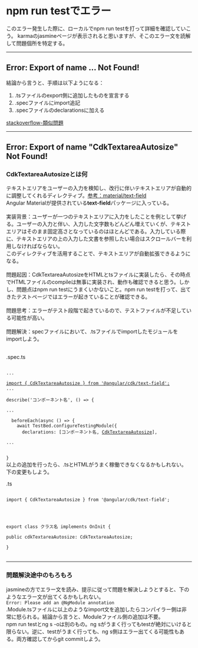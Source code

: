 # npm run testでエラー

このエラー発生した際に、ローカルでnpm run testを打って詳細を確認していこう。
karmaのjasmineページが表示されると思いますが、そこのエラー文を読解して問題個所を特定する。
<br>

---

## Error: Export of name ... Not Found!

結論から言うと、手順は以下ようになる：
1. .tsファイルのexport側に追加したものを宣言する
2. .specファイルにimport追記
3. .specファイルのdeclarationsに加える

<a href="https://stackoverflow.com/questions/54759915/failed-unexpected-directive-contactdetailscomponent-imported-by-the-module-d">stackoverflow-類似問題</a>

---

## Error: Export of name "CdkTextareaAutosize" Not Found!
### CdkTextareaAutosizeとは何
テキストエリアをユーザーの入力を検知し、改行に伴いテキストエリアが自動的に調整してくれるディレクティブ。<a href="https://material.angular.io/cdk/text-field/overview">参考：material/text-field</a><br>
Angular Materialが提供されている<strong>text-field</strong>パッケージに入っている。<br><br>
実装背景：ユーザーが一つのテキストエリアに入力をしたことを例として挙げる。ユーザーの入力と伴い、入力した文字数もどんどん増えていくが、テキストエリアはそのまま固定高さとなっているのはほとんどである。入力している際に、テキストエリアの上の入力した文書を参照したい場合はスクロールバーを利用しなければならない。<br>このディレクティブを活用することで、テキストエリアが自動拡張できるようになる。<br><br>
問題起因：CdkTextareaAutosizeをHTMLとtsファイルに実装したら、その時点でHTMLファイルのcompileは無事に実装され、動作も確認できると思う。しかし、問題点はnpm run testにうまくいかないこと。npm run testを打って、出てきたテストページではエラーが起きていることが確認できる。<br><br>
問題思考：エラーがテスト段階で起きているので、テストファイルが不足している可能性が高い。<br><br>
問題解決：specファイルにおいて、.tsファイルでimportしたモジュールをimportしよう。
<br><br>
<p>.spec.ts</p>
<code>
...<br>
<u>import { CdkTextareaAutosize } from '@angular/cdk/text-field';</u>
...<br>
describe('コンポーネント名', () => {
<br>...<br>
  beforeEach(async () => {
    await TestBed.configureTestingModule({
      declarations: [コンポーネント名, <u>CdkTextareaAutosize</u>],
      <br>...</br>
  <br>}
</code>
以上の追加を行ったら、.tsとHTMLがうまく稼働できなくなるかもしれない。
下の変更もしよう。<br>
<p>.ts</p>
<code>
import { CdkTextareaAutosize } from '@angular/cdk/text-field';
<br>
<br>
export class クラス名 implements OnInit {<br>  
public cdkTextareaAutosize: CdkTextareaAutosize;
  <br>}
</code>
<br>
<hr>

### 問題解決途中のもろもろ
jasmineの方でエラー文を読み、提示に従って問題を解決しようとすると、下のようなエラー文が出てくるかもしれない。<br>
<code>Error: Please add an @NgModule annotation</code><br>
.Module.tsファイルに以上のようなimport文を追加したらコンパイラー側は非常に怒られる。結論から言うと、Moduleファイル側の追加は不要。
<br>
npm run testとng s -oは別のもの。ng sがうまく行ってもtestが絶対にいけると限らない。逆に、testがうまく行っても、ng s側はエラー出てくる可能性もある。両方確認してからgit commitしよう。



